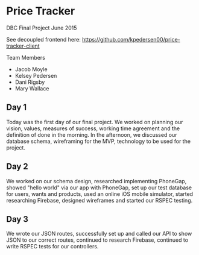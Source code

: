 # Price Tracker
DBC Final Project June 2015

See decoupled frontend here: https://github.com/kpedersen00/price-tracker-client

Team Members
- Jacob Moyle
- Kelsey Pedersen
- Dani Rigsby
- Mary Wallace

## Day 1
Today was the first day of our final project. We worked on planning our vision, values, measures of success, working time agreement and the definition of done in the morning. In the afternoon, we discussed our database schema, wireframing for the MVP, technology to be used for the project.

## Day 2
We worked on our schema design, researched implementing PhoneGap, showed "hello world" via our app with PhoneGap, set up our test database for users, wants and products, used an online iOS mobile simulator, started researching Firebase, designed wireframes and started our RSPEC testing.

## Day 3
We wrote our JSON routes, successfully set up and called our API to show JSON to our correct routes, continued to research Firebase, continued to write RSPEC tests for our controllers.
